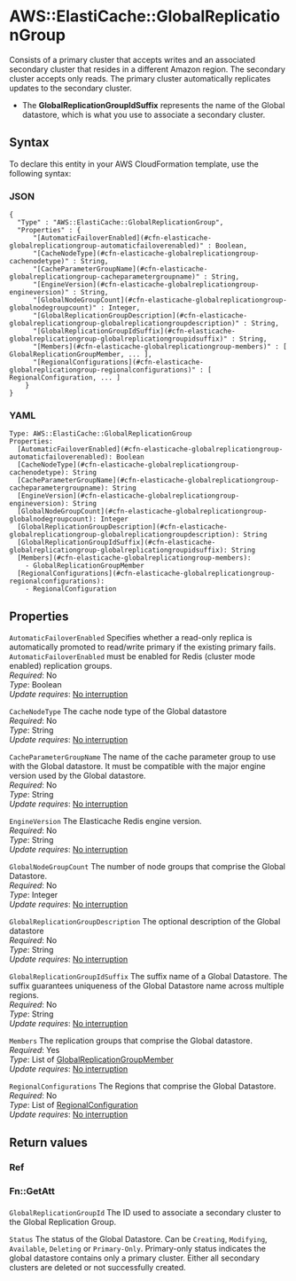 # AWS::ElastiCache::GlobalReplicationGroup<a name="aws-resource-elasticache-globalreplicationgroup"></a>

Consists of a primary cluster that accepts writes and an associated secondary cluster that resides in a different Amazon region\. The secondary cluster accepts only reads\. The primary cluster automatically replicates updates to the secondary cluster\.
+ The **GlobalReplicationGroupIdSuffix** represents the name of the Global datastore, which is what you use to associate a secondary cluster\.

## Syntax<a name="aws-resource-elasticache-globalreplicationgroup-syntax"></a>

To declare this entity in your AWS CloudFormation template, use the following syntax:

### JSON<a name="aws-resource-elasticache-globalreplicationgroup-syntax.json"></a>

```
{
  "Type" : "AWS::ElastiCache::GlobalReplicationGroup",
  "Properties" : {
      "[AutomaticFailoverEnabled](#cfn-elasticache-globalreplicationgroup-automaticfailoverenabled)" : Boolean,
      "[CacheNodeType](#cfn-elasticache-globalreplicationgroup-cachenodetype)" : String,
      "[CacheParameterGroupName](#cfn-elasticache-globalreplicationgroup-cacheparametergroupname)" : String,
      "[EngineVersion](#cfn-elasticache-globalreplicationgroup-engineversion)" : String,
      "[GlobalNodeGroupCount](#cfn-elasticache-globalreplicationgroup-globalnodegroupcount)" : Integer,
      "[GlobalReplicationGroupDescription](#cfn-elasticache-globalreplicationgroup-globalreplicationgroupdescription)" : String,
      "[GlobalReplicationGroupIdSuffix](#cfn-elasticache-globalreplicationgroup-globalreplicationgroupidsuffix)" : String,
      "[Members](#cfn-elasticache-globalreplicationgroup-members)" : [ GlobalReplicationGroupMember, ... ],
      "[RegionalConfigurations](#cfn-elasticache-globalreplicationgroup-regionalconfigurations)" : [ RegionalConfiguration, ... ]
    }
}
```

### YAML<a name="aws-resource-elasticache-globalreplicationgroup-syntax.yaml"></a>

```
Type: AWS::ElastiCache::GlobalReplicationGroup
Properties: 
  [AutomaticFailoverEnabled](#cfn-elasticache-globalreplicationgroup-automaticfailoverenabled): Boolean
  [CacheNodeType](#cfn-elasticache-globalreplicationgroup-cachenodetype): String
  [CacheParameterGroupName](#cfn-elasticache-globalreplicationgroup-cacheparametergroupname): String
  [EngineVersion](#cfn-elasticache-globalreplicationgroup-engineversion): String
  [GlobalNodeGroupCount](#cfn-elasticache-globalreplicationgroup-globalnodegroupcount): Integer
  [GlobalReplicationGroupDescription](#cfn-elasticache-globalreplicationgroup-globalreplicationgroupdescription): String
  [GlobalReplicationGroupIdSuffix](#cfn-elasticache-globalreplicationgroup-globalreplicationgroupidsuffix): String
  [Members](#cfn-elasticache-globalreplicationgroup-members): 
    - GlobalReplicationGroupMember
  [RegionalConfigurations](#cfn-elasticache-globalreplicationgroup-regionalconfigurations): 
    - RegionalConfiguration
```

## Properties<a name="aws-resource-elasticache-globalreplicationgroup-properties"></a>

`AutomaticFailoverEnabled`  <a name="cfn-elasticache-globalreplicationgroup-automaticfailoverenabled"></a>
Specifies whether a read\-only replica is automatically promoted to read/write primary if the existing primary fails\.  
 `AutomaticFailoverEnabled` must be enabled for Redis \(cluster mode enabled\) replication groups\.  
*Required*: No  
*Type*: Boolean  
*Update requires*: [No interruption](https://docs.aws.amazon.com/AWSCloudFormation/latest/UserGuide/using-cfn-updating-stacks-update-behaviors.html#update-no-interrupt)

`CacheNodeType`  <a name="cfn-elasticache-globalreplicationgroup-cachenodetype"></a>
The cache node type of the Global datastore  
*Required*: No  
*Type*: String  
*Update requires*: [No interruption](https://docs.aws.amazon.com/AWSCloudFormation/latest/UserGuide/using-cfn-updating-stacks-update-behaviors.html#update-no-interrupt)

`CacheParameterGroupName`  <a name="cfn-elasticache-globalreplicationgroup-cacheparametergroupname"></a>
The name of the cache parameter group to use with the Global datastore\. It must be compatible with the major engine version used by the Global datastore\.  
*Required*: No  
*Type*: String  
*Update requires*: [No interruption](https://docs.aws.amazon.com/AWSCloudFormation/latest/UserGuide/using-cfn-updating-stacks-update-behaviors.html#update-no-interrupt)

`EngineVersion`  <a name="cfn-elasticache-globalreplicationgroup-engineversion"></a>
The Elasticache Redis engine version\.  
*Required*: No  
*Type*: String  
*Update requires*: [No interruption](https://docs.aws.amazon.com/AWSCloudFormation/latest/UserGuide/using-cfn-updating-stacks-update-behaviors.html#update-no-interrupt)

`GlobalNodeGroupCount`  <a name="cfn-elasticache-globalreplicationgroup-globalnodegroupcount"></a>
The number of node groups that comprise the Global Datastore\.  
*Required*: No  
*Type*: Integer  
*Update requires*: [No interruption](https://docs.aws.amazon.com/AWSCloudFormation/latest/UserGuide/using-cfn-updating-stacks-update-behaviors.html#update-no-interrupt)

`GlobalReplicationGroupDescription`  <a name="cfn-elasticache-globalreplicationgroup-globalreplicationgroupdescription"></a>
The optional description of the Global datastore  
*Required*: No  
*Type*: String  
*Update requires*: [No interruption](https://docs.aws.amazon.com/AWSCloudFormation/latest/UserGuide/using-cfn-updating-stacks-update-behaviors.html#update-no-interrupt)

`GlobalReplicationGroupIdSuffix`  <a name="cfn-elasticache-globalreplicationgroup-globalreplicationgroupidsuffix"></a>
The suffix name of a Global Datastore\. The suffix guarantees uniqueness of the Global Datastore name across multiple regions\.  
*Required*: No  
*Type*: String  
*Update requires*: [No interruption](https://docs.aws.amazon.com/AWSCloudFormation/latest/UserGuide/using-cfn-updating-stacks-update-behaviors.html#update-no-interrupt)

`Members`  <a name="cfn-elasticache-globalreplicationgroup-members"></a>
The replication groups that comprise the Global datastore\.  
*Required*: Yes  
*Type*: List of [GlobalReplicationGroupMember](aws-properties-elasticache-globalreplicationgroup-globalreplicationgroupmember.md)  
*Update requires*: [No interruption](https://docs.aws.amazon.com/AWSCloudFormation/latest/UserGuide/using-cfn-updating-stacks-update-behaviors.html#update-no-interrupt)

`RegionalConfigurations`  <a name="cfn-elasticache-globalreplicationgroup-regionalconfigurations"></a>
The Regions that comprise the Global Datastore\.  
*Required*: No  
*Type*: List of [RegionalConfiguration](aws-properties-elasticache-globalreplicationgroup-regionalconfiguration.md)  
*Update requires*: [No interruption](https://docs.aws.amazon.com/AWSCloudFormation/latest/UserGuide/using-cfn-updating-stacks-update-behaviors.html#update-no-interrupt)

## Return values<a name="aws-resource-elasticache-globalreplicationgroup-return-values"></a>

### Ref<a name="aws-resource-elasticache-globalreplicationgroup-return-values-ref"></a>

### Fn::GetAtt<a name="aws-resource-elasticache-globalreplicationgroup-return-values-fn--getatt"></a>

#### <a name="aws-resource-elasticache-globalreplicationgroup-return-values-fn--getatt-fn--getatt"></a>

`GlobalReplicationGroupId`  <a name="GlobalReplicationGroupId-fn::getatt"></a>
The ID used to associate a secondary cluster to the Global Replication Group\.

`Status`  <a name="Status-fn::getatt"></a>
The status of the Global Datastore\. Can be `Creating`, `Modifying`, `Available`, `Deleting` or `Primary-Only`\. Primary\-only status indicates the global datastore contains only a primary cluster\. Either all secondary clusters are deleted or not successfully created\.